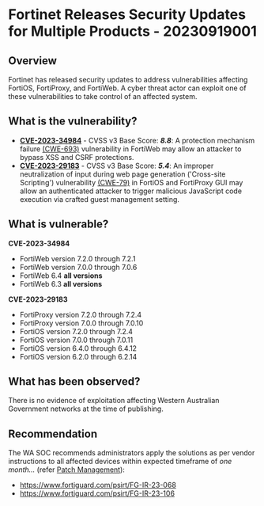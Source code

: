 # Fortinet Releases Security Updates for Multiple Products - 20230919001

## Overview

Fortinet has released security updates to address vulnerabilities affecting FortiOS, FortiProxy, and FortiWeb. A cyber threat actor can exploit one of these vulnerabilities to take control of an affected system.

## What is the vulnerability?

- [**CVE-2023-34984**](https://nvd.nist.gov/vuln/detail/CVE-2023-34984) - CVSS v3 Base Score: ***8.8***: A protection mechanism failure [(CWE-693)](https://cwe.mitre.org/data/definitions/693.html) vulnerability in FortiWeb may allow an attacker to bypass XSS and CSRF protections.
- [**CVE-2023-29183**](https://nvd.nist.gov/vuln/detail/CVE-2023-29183) - CVSS v3 Base Score: ***5.4***: An improper neutralization of input during web page generation ('Cross-site Scripting') vulnerability [(CWE-79)](https://cwe.mitre.org/data/definitions/79.html) in FortiOS and FortiProxy GUI may allow an authenticated attacker to trigger malicious JavaScript code execution via crafted guest management setting.

## What is vulnerable?

**CVE-2023-34984**

- FortiWeb version 7.2.0 through 7.2.1
- FortiWeb version 7.0.0 through 7.0.6
- FortiWeb 6.4 **all versions**
- FortiWeb 6.3 **all versions**

**CVE-2023-29183**

- FortiProxy version 7.2.0 through 7.2.4
- FortiProxy version 7.0.0 through 7.0.10
- FortiOS version 7.2.0 through 7.2.4
- FortiOS version 7.0.0 through 7.0.11
- FortiOS version 6.4.0 through 6.4.12
- FortiOS version 6.2.0 through 6.2.14

## What has been observed?

There is no evidence of exploitation affecting Western Australian Government networks at the time of publishing.

## Recommendation

The WA SOC recommends administrators apply the solutions as per vendor instructions to all affected devices within expected timeframe of *one month...* (refer [Patch Management](../guidelines/patch-management.md)):

- <https://www.fortiguard.com/psirt/FG-IR-23-068>
- <https://www.fortiguard.com/psirt/FG-IR-23-106>
